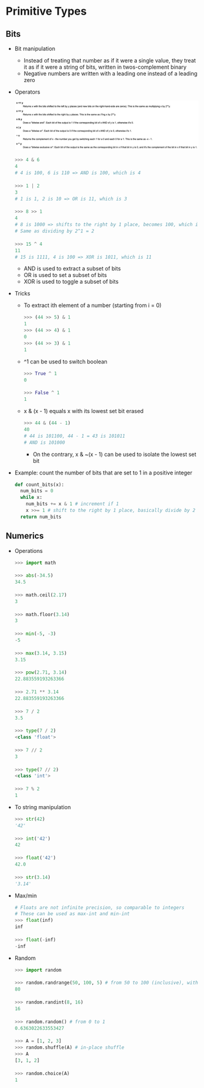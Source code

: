 # Primitive Types

## Bits

- Bit manipulation

  - Instead of treating that number as if it were a single value, they treat it as if it were a string of bits, written in twos-complement binary
  - Negative numbers are written with a leading one instead of a leading zero

- Operators

  ![image-20200223143042409](pics/image-20200223143042409.png)

  ```python
  >>> 4 & 6
  4
  # 4 is 100, 6 is 110 => AND is 100, which is 4
  
  >>> 1 | 2
  3
  # 1 is 1, 2 is 10 => OR is 11, which is 3
  
  >>> 8 >> 1
  4
  # 8 is 1000 => shifts to the right by 1 place, becomes 100, which is 4
  # Same as dividing by 2^1 = 2
  
  >>> 15 ^ 4
  11
  # 15 is 1111, 4 is 100 => XOR is 1011, which is 11
  ```

  - AND is used to extract a subset of bits
  - OR is used to set a subset of bits
  - XOR is used to toggle a subset of bits

- Tricks

  - To extract ith element of a number (starting from i = 0)

    ```python
    >>> (44 >> 5) & 1
    1
    >>> (44 >> 4) & 1
    0
    >>> (44 >> 3) & 1
    1
    ```

  - ^1 can be used to switch boolean

    ```python
    >>> True ^ 1
    0
    
    >>> False ^ 1
    1
    ```

  - x & (x - 1) equals x with its lowest set bit erased

    ```python
    >>> 44 & (44 - 1)
    40
    # 44 is 101100, 44 - 1 = 43 is 101011
    # AND is 101000
    ```

    - On the contrary, x & ~(x - 1) can be used to isolate the lowest set bit

- Example: count the number of bits that are set to 1 in a positive integer

  ```python
  def count_bits(x):
  	num_bits = 0
    while x:
      num_bits += x & 1 # increment if 1
      x >>= 1 # shift to the right by 1 place, basically divide by 2
    return num_bits
  ```

## Numerics

- Operations

  ```python
  >>> import math
  
  >>> abs(-34.5)
  34.5
  
  >>> math.ceil(2.17)
  3
  
  >>> math.floor(3.14)
  3
  
  >>> min(-5, -3)
  -5
  
  >>> max(3.14, 3.15)
  3.15
  
  >>> pow(2.71, 3.14)
  22.883559193263366
  
  >>> 2.71 ** 3.14
  22.883559193263366
  
  >>> 7 / 2
  3.5
  
  >>> type(7 / 2)
  <class 'float'>
  
  >>> 7 // 2
  3
  
  >>> type(7 // 2)
  <class 'int'>
  
  >>> 7 % 2
  1
  ```

- To string manipulation

  ```python
  >>> str(42)
  '42'
  
  >>> int('42')
  42
  
  >>> float('42')
  42.0
  
  >>> str(3.14)
  '3.14'
  ```

- Max/min

  ```python
  # Floats are not infinite precision, so comparable to integers
  # These can be used as max-int and min-int
  >>> float(inf)
  inf
  
  >>> float(-inf)
  -inf
  ```

- Random

  ```python
  >>> import random
  
  >>> random.randrange(50, 100, 5) # from 50 to 100 (inclusive), with 5 step-of-range
  80
  
  >>> random.randint(8, 16)
  16
  
  >>> random.random() # from 0 to 1
  0.6363022633553427
  
  >>> A = [1, 2, 3]
  >>> random.shuffle(A) # in-place shuffle
  >>> A
  [3, 1, 2]
  
  >>> random.choice(A)
  1
  ```



